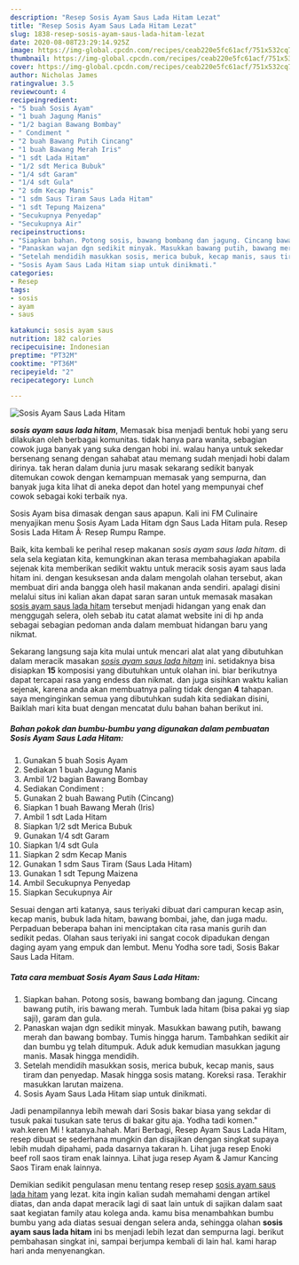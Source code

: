 ```yaml
---
description: "Resep Sosis Ayam Saus Lada Hitam Lezat"
title: "Resep Sosis Ayam Saus Lada Hitam Lezat"
slug: 1838-resep-sosis-ayam-saus-lada-hitam-lezat
date: 2020-08-08T23:29:14.925Z
image: https://img-global.cpcdn.com/recipes/ceab220e5fc61acf/751x532cq70/sosis-ayam-saus-lada-hitam-foto-resep-utama.jpg
thumbnail: https://img-global.cpcdn.com/recipes/ceab220e5fc61acf/751x532cq70/sosis-ayam-saus-lada-hitam-foto-resep-utama.jpg
cover: https://img-global.cpcdn.com/recipes/ceab220e5fc61acf/751x532cq70/sosis-ayam-saus-lada-hitam-foto-resep-utama.jpg
author: Nicholas James
ratingvalue: 3.5
reviewcount: 4
recipeingredient:
- "5 buah Sosis Ayam"
- "1 buah Jagung Manis"
- "1/2 bagian Bawang Bombay"
- " Condiment "
- "2 buah Bawang Putih Cincang"
- "1 buah Bawang Merah Iris"
- "1 sdt Lada Hitam"
- "1/2 sdt Merica Bubuk"
- "1/4 sdt Garam"
- "1/4 sdt Gula"
- "2 sdm Kecap Manis"
- "1 sdm Saus Tiram Saus Lada Hitam"
- "1 sdt Tepung Maizena"
- "Secukupnya Penyedap"
- "Secukupnya Air"
recipeinstructions:
- "Siapkan bahan. Potong sosis, bawang bombang dan jagung. Cincang bawang putih, iris bawang merah. Tumbuk lada hitam (bisa pakai yg siap saji), garam dan gula."
- "Panaskan wajan dgn sedikit minyak. Masukkan bawang putih, bawang merah dan bawang bombay. Tumis hingga harum. Tambahkan sedikit air dan bumbu yg telah ditumpuk. Aduk aduk kemudian masukkan jagung manis. Masak hingga mendidih."
- "Setelah mendidih masukkan sosis, merica bubuk, kecap manis, saus tiram dan penyedap. Masak hingga sosis matang. Koreksi rasa. Terakhir masukkan larutan maizena."
- "Sosis Ayam Saus Lada Hitam siap untuk dinikmati."
categories:
- Resep
tags:
- sosis
- ayam
- saus

katakunci: sosis ayam saus 
nutrition: 182 calories
recipecuisine: Indonesian
preptime: "PT32M"
cooktime: "PT36M"
recipeyield: "2"
recipecategory: Lunch

---
```



![Sosis Ayam Saus Lada Hitam](https://img-global.cpcdn.com/recipes/ceab220e5fc61acf/751x532cq70/sosis-ayam-saus-lada-hitam-foto-resep-utama.jpg)

<b><i>sosis ayam saus lada hitam</i></b>, Memasak bisa menjadi bentuk hobi yang seru dilakukan oleh berbagai komunitas. tidak hanya para wanita, sebagian cowok juga banyak yang suka dengan hobi ini. walau hanya untuk sekedar bersenang senang dengan sahabat atau memang sudah menjadi hobi dalam dirinya. tak heran dalam dunia juru masak sekarang sedikit banyak ditemukan cowok dengan kemampuan memasak yang sempurna, dan banyak juga kita lihat di aneka depot dan hotel yang mempunyai chef cowok sebagai koki terbaik nya.

Sosis Ayam bisa dimasak dengan saus apapun. Kali ini FM Culinaire menyajikan menu Sosis Ayam Lada Hitam dgn Saus Lada Hitam pula. Resep Sosis Lada Hitam Â· Resep Rumpu Rampe.

Baik, kita kembali ke perihal resep makanan <i>sosis ayam saus lada hitam</i>. di sela sela kegiatan kita, kemungkinan akan terasa membahagiakan apabila sejenak kita memberikan sedikit waktu untuk meracik sosis ayam saus lada hitam ini. dengan kesuksesan anda dalam mengolah olahan tersebut, akan membuat diri anda bangga oleh hasil makanan anda sendiri. apalagi disini melalui situs ini kalian akan dapat saran saran untuk memasak masakan <u>sosis ayam saus lada hitam</u> tersebut menjadi hidangan yang enak dan menggugah selera, oleh sebab itu catat alamat website ini di hp anda sebagai sebagian pedoman anda dalam membuat hidangan baru yang nikmat.


Sekarang langsung saja kita mulai untuk mencari alat alat yang dibutuhkan dalam meracik masakan <u><i>sosis ayam saus lada hitam</i></u> ini. setidaknya bisa disiapkan <b>15</b> komposisi yang dibutuhkan untuk olahan ini. biar berikutnya dapat tercapai rasa yang endess dan nikmat. dan juga sisihkan waktu kalian sejenak, karena anda akan membuatnya paling tidak dengan <b>4</b> tahapan. saya menginginkan semua yang dibutuhkan sudah kita sediakan disini, Baiklah mari kita buat dengan mencatat dulu bahan bahan berikut ini.

<!--inarticleads1-->

##### Bahan pokok dan bumbu-bumbu yang digunakan dalam pembuatan Sosis Ayam Saus Lada Hitam:

1. Gunakan 5 buah Sosis Ayam
1. Sediakan 1 buah Jagung Manis
1. Ambil 1/2 bagian Bawang Bombay
1. Sediakan  Condiment :
1. Gunakan 2 buah Bawang Putih (Cincang)
1. Siapkan 1 buah Bawang Merah (Iris)
1. Ambil 1 sdt Lada Hitam
1. Siapkan 1/2 sdt Merica Bubuk
1. Gunakan 1/4 sdt Garam
1. Siapkan 1/4 sdt Gula
1. Siapkan 2 sdm Kecap Manis
1. Gunakan 1 sdm Saus Tiram (Saus Lada Hitam)
1. Gunakan 1 sdt Tepung Maizena
1. Ambil Secukupnya Penyedap
1. Siapkan Secukupnya Air


Sesuai dengan arti katanya, saus teriyaki dibuat dari campuran kecap asin, kecap manis, bubuk lada hitam, bawang bombai, jahe, dan juga madu. Perpaduan beberapa bahan ini menciptakan cita rasa manis gurih dan sedikit pedas. Olahan saus teriyaki ini sangat cocok dipadukan dengan daging ayam yang empuk dan lembut. Menu Yodha sore tadi, Sosis Bakar Saus Lada Hitam. 

<!--inarticleads2-->

##### Tata cara membuat Sosis Ayam Saus Lada Hitam:

1. Siapkan bahan. Potong sosis, bawang bombang dan jagung. Cincang bawang putih, iris bawang merah. Tumbuk lada hitam (bisa pakai yg siap saji), garam dan gula.
1. Panaskan wajan dgn sedikit minyak. Masukkan bawang putih, bawang merah dan bawang bombay. Tumis hingga harum. Tambahkan sedikit air dan bumbu yg telah ditumpuk. Aduk aduk kemudian masukkan jagung manis. Masak hingga mendidih.
1. Setelah mendidih masukkan sosis, merica bubuk, kecap manis, saus tiram dan penyedap. Masak hingga sosis matang. Koreksi rasa. Terakhir masukkan larutan maizena.
1. Sosis Ayam Saus Lada Hitam siap untuk dinikmati.


Jadi penampilannya lebih mewah dari Sosis bakar biasa yang sekdar di tusuk pakai tusukan sate terus di bakar gitu aja. Yodha tadi komen.&#34; wah.keren Mi ! katanya.hahah. Mari Berbagi, Resep Ayam Saus Lada Hitam, resep dibuat se sederhana mungkin dan disajikan dengan singkat supaya lebih mudah dipahami, pada dasarnya takaran h. Lihat juga resep Enoki beef roll saos tiram enak lainnya. Lihat juga resep Ayam &amp; Jamur Kancing Saos Tiram enak lainnya. 

Demikian sedikit pengulasan menu tentang resep resep <u>sosis ayam saus lada hitam</u> yang lezat. kita ingin kalian sudah memahami dengan artikel diatas, dan anda dapat meracik lagi di saat lain untuk di sajikan dalam saat saat kegiatan family atau kolega anda. kamu bisa menambahkan bumbu bumbu yang ada diatas sesuai dengan selera anda, sehingga olahan <b>sosis ayam saus lada hitam</b> ini bs menjadi lebih lezat dan sempurna lagi. berikut pembahasan singkat ini, sampai berjumpa kembali di lain hal. kami harap hari anda menyenangkan.
